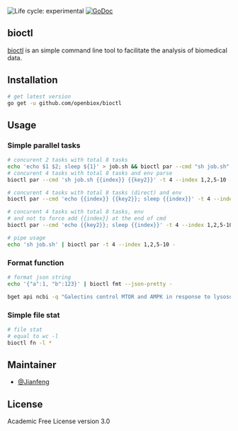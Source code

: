 <img src="https://img.shields.io/badge/lifecycle-experimental-orange.svg" alt="Life cycle: experimental"> <a href="https://godoc.org/github.com/openbiox/bioctl"><img src="https://godoc.org/github.com/openbiox/bioctl?status.svg" alt="GoDoc"></a>

## bioctl

[bioctl](https://github.com/openbiox/bioctl) is an simple command line tool to facilitate the analysis of biomedical data.

## Installation

```bash
# get latest version
go get -u github.com/openbiox/bioctl
```

## Usage

### Simple parallel tasks

```bash
# concurent 2 tasks with total 8 tasks
echo 'echo $1 $2; sleep ${1}' > job.sh && bioctl par --cmd "sh job.sh" -t 2 --index 1,2,5-10
# concurent 4 tasks with total 8 tasks and env parse
bioctl par --cmd 'sh job.sh {{index}} {{key2}}' -t 4 --index 1,2,5-10 --env "key2:123"

# concurent 4 tasks with total 8 tasks (direct) and env
bioctl par --cmd 'echo {{index}} {{key2}}; sleep {{index}}' -t 4 --index 1,2,5-10 --env "key2:123"

# concurent 4 tasks with total 8 tasks, env
# and not to force add {{index}} at the end of cmd
bioctl par --cmd 'echo {{key2}}; sleep {{index}}' -t 4 --index 1,2,5-10 --env "key2:123" --force-idx false

# pipe usage
echo 'sh job.sh' | bioctl par -t 4 --index 1,2,5-10 -
```

### Format function

```bash
# format json string
echo '{"a":1, "b":123}' | bioctl fmt --json-pretty -

bget api ncbi -q "Galectins control MTOR and AMPK in response to lysosomal damage to induce autophagy OR MTOR-independent autophagy induced by interrupted endoplasmic reticulum-mitochondrial Ca2+ communication: a dead end in cancer cells. OR The PARK10 gene USP24 is a negative regulator of autophagy and ULK1 protein stability OR Coordinate regulation of autophagy and the ubiquitin proteasome system by MTOR." | bget api ncbi --xml2json pubmed - | sed 's;}{;,;g' | bioctl fmt --json-to-slice --indent 4 -
```

### Simple file stat

```bash
# file stat
# equal to wc -l
bioctl fn -l *
```

## Maintainer

- [@Jianfeng](https://github.com/Miachol)

## License

Academic Free License version 3.0

